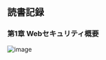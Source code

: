 ## 読書記録

### 第1章 Webセキュリティ概要
![image](https://user-images.githubusercontent.com/42468349/234621245-eeb5b290-966a-4bbb-9b5e-5d0ac3e94e55.png)
